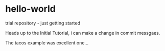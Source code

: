 hello-world
===========

trial repository - just getting started


Heads up to the Initial Tutorial, i can make a change in commit messgaes.

The tacos example was excellent one...
